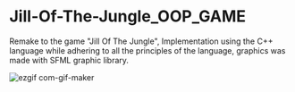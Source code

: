 # Jill-Of-The-Jungle_OOP_GAME

Remake to the game "Jill Of The Jungle", Implementation using the C++ language while adhering to all the principles of the language,
graphics was made with SFML graphic library.

![ezgif com-gif-maker](https://user-images.githubusercontent.com/74188589/136394546-a42b61ad-b1d9-48d4-90d8-791f40591dff.gif)
